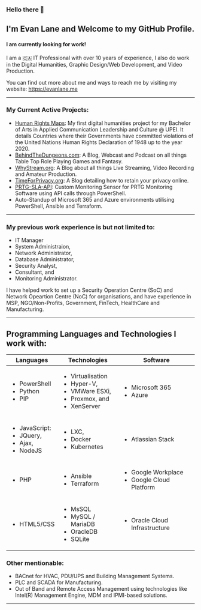 ### Hello there 👋
## I'm Evan Lane and Welcome to my GitHub Profile.
#### I am currently looking for work!

I am a 🇨🇦 IT Professional with over 10 years of experience, I also do work in the Digital Humanities, Graphic Design/Web Development, and Video Production.

You can find out more about me and ways to reach me by visiting my website: https://evanlane.me

---

### My Current Active Projects:
- [Human Rights Maps](https://evanlane.me/projects/human-rights): My first digital humanities project for my Bachelor of Arts in Applied Communication Leadership and Culture @ UPEI. It details Countries where their Governments have committed violations of the United Nations Human Rights Declaration of 1948 up to the year 2020.
- [BehindTheDungeons.com](https://behindthedungeons.com): A Blog, Webcast and Podcast on all things Table Top Role Playing Games and Fantasy.
- [WhyStream.org](https://whystream.org): A Blog about all things Live Streaming, Video Recording and Amateur Production.
- [TimeForPrivacy.org](https://timeforprivacy.org): A Blog detailing how to retain your privacy online.
- [PRTG-SLA-API](https://github.com/evanlanester/PRTG-Uptime-SLA): Custom Monitoring Sensor for PRTG Monitoring Software using API calls through PowerShell.
- Auto-Standup of Microsoft 365 and Azure environments utilising PowerShell, Ansible and Terraform.

---

### My previous work experience is but not limited to: 
- IT Manager
- System Administraion,
- Network Administrator,
- Database Administrator,
- Security Analyst,
- Consultant, and
- Monitoring Administrator.

I have helped work to set up a Security Operation Centre (SoC) and Network Opeartion Centre (NoC) for organisations, and have experience in MSP, NGO/Non-Profits, Government, FinTech, HealthCare and Manufacturing.

---

## Programming Languages and Technologies I work with:
| Languages | Technologies | Software | 
| --------- | -----------  | -------- |
| <ul><li>PowerShell</li><li>Python</li><li>PIP</li></ul> | <ul><li>Virtualisation</li><li>Hyper-V,</li><li>VMWare ESXi,</li><li>Proxmox, and</li><li>XenServer</li></ul> | <ul><li>Microsoft 365</li><li>Azure</li></ul> |
| <ul><li>JavaScript:</li><li>JQuery,</li><li>Ajax,</li><li>NodeJS</li></ul> | <ul><li>LXC,</li><li>Docker</li><li>Kubernetes</li></ul> | <ul><li>Atlassian Stack</li></ul> |
| <ul><li>PHP</li></ul> | <ul><li>Ansible</li><li>Terraform</li></ul> | <ul><li>Google Workplace</li><li>Google Cloud Platform</li></ul>
| <ul><li>HTML5/CSS</li></ul> | <ul><li>MsSQL</li><li>MySQL / MariaDB</li><li>OracleDB</li><li>SQLite</li> | <ul>  <li>Oracle Cloud Infrastructure</li></ul>

### Other mentionable:
- BACnet for HVAC, PDU/UPS and Building Management Systems.
- PLC and SCADA for Manufacturing.
- Out of Band and Remote Access Management using technologies like Intel(R) Management Engine, MDM and IPMI-based solutions.

---
